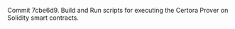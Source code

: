 Commit 7cbe6d9.                    Build and Run scripts for executing the Certora Prover on Solidity smart contracts.